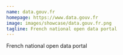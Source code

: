 ```yaml
---
name: data.gouv.fr
homepage: https://www.data.gouv.fr
image: images/showcase/data.gouv.fr.png
tagline: French national open data portal
---
```

French national open data portal
